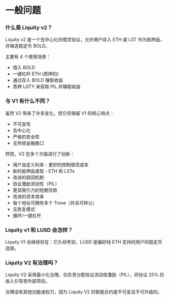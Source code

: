 # 一般问题

### 什么是 Liquity v2？

Liquity v2 是一个去中心化的借贷协议，允许用户存入 ETH 或 LST 作为抵押品，并铸造稳定币 BOLD。

主要有 4 个使用场景：

* 借入 BOLD
* 一键杠杆 ETH (质押的)
* 通过存入 BOLD 赚取收益
* 质押 LQTY 来获取 PIL 并赚取收益

### 与 V1 有什么不同？

虽然 V2 带来了许多变化，但它将保留 V1 的核心特点：

* 不可变性
* 去中心化
* 严格的安全性
* 无传统金融敞口

然而，V2 在多个方面进行了创新：

* 用户自定义利率 - 更好的控制借贷成本
* 新的抵押品类型 - ETH 和 LSTs
* 改进的赎回机制
* 协议激励流动性（PIL）
* 更具吸引力的短期贷款
* 改进的资本效率
* 每个地址可拥有多个 Trove（并且可转让）
* 无恢复模式
* 循环/一键杠杆

### Liquity v1 和 LUSD 会怎样？

Liquity V1 会继续存在：它久经考验，LUSD 是偏好纯 ETH 支持的用户的稳定币选择。

### Liquity V2 有治理吗？

Liquity V2 采用最小化治理，仅负责分配协议流动性激励（PIL），将协议 25% 的收入引导至外部项目。

治理没有其他功能或权力，因为 Liquity V2 的智能合约是不可变且不可升级的。
